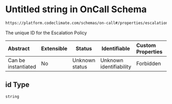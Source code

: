 # Untitled string in OnCall Schema

```txt
https://platform.codeclimate.com/schemas/on-call#/properties/escalationPolicy/properties/id
```

The unique ID for the Escalation Policy


| Abstract            | Extensible | Status         | Identifiable            | Custom Properties | Additional Properties | Access Restrictions | Defined In                                                                      |
| :------------------ | ---------- | -------------- | ----------------------- | :---------------- | --------------------- | ------------------- | ------------------------------------------------------------------------------- |
| Can be instantiated | No         | Unknown status | Unknown identifiability | Forbidden         | Allowed               | none                | [OnCall.schema.json\*](../../schemas/OnCall.schema.json "open original schema") |

## id Type

`string`
